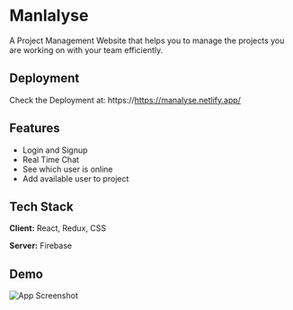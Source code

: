 
# Manlalyse

A Project Management Website that helps you to manage the projects you are working on with your team efficiently.




## Deployment

Check the Deployment at: 
https://https://manalyse.netlify.app/



## Features

- Login and Signup
- Real Time Chat
- See which user is online
- Add available user to project


## Tech Stack

**Client:** React, Redux, CSS

**Server:** Firebase


## Demo

![App Screenshot](https://media.giphy.com/media/ffr8G4v1d6C19z9iZB/giphy.gif)

